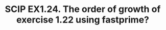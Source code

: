 ---
layout: post
title: SCIP EX1.24.   The order of growth of exercise 1.22 using fastprime?
description: Order growth  fastprime

---